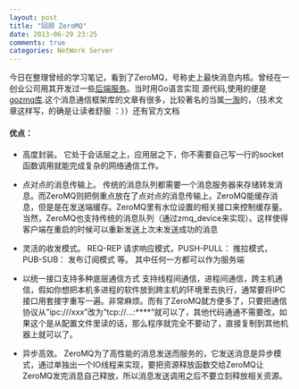 ```yaml
---
layout: post
title: "回顾 ZeroMQ"
date: 2013-06-29 23:25
comments: true
categories: NetWork Server 
---
```

今日在整理曾经的学习笔记，看到了ZeroMQ，号称史上最快消息内核。曾经在一创业公司用其开发过一些[后端服务](https://github.com/zheng-ji/log2aws)。当时用Go语言实现 源代码,使用的便是[gozmq库](https://github.com/alecthomas/gozmq).这个消息通信框架库的文章有很多，比较著名的当属[一淘](www.searchtb.com/2012/08/zeromq-primer.html)的，（技术文章这样写，的确是让读者舒服 ：））还有官方文档

#### 优点：
* 高度封装。
它处于会话层之上，应用层之下，你不需要自己写一行的socket函数调用就能完成复杂的网络通信工作。

* 点对点的消息传输上。
传统的消息队列都需要一个消息服务器来存储转发消息。而ZeroMQ则把侧重点放在了点对点的消息传输上。ZeroMQ能缓存消息，但是是在发送端缓存。ZeroMQ里有水位设置的相关接口来控制缓存量。当然，ZeroMQ也支持传统的消息队列（通过zmq_device来实现）。这样使得客户端在重启的时候可以重新发送上次未发送成功的消息

* 灵活的收发模式。
REQ-REP 请求响应模式，PUSH-PULL： 推拉模式， PUB-SUB： 发布订阅模式 等。 其中任何一方都可以作为服务端

* 以统一接口支持多种底层通信方式
支持线程间通信，进程间通信，跨主机通信，假如你想把本机多进程的软件放到跨主机的环境里去执行，通常要将IPC接口用套接字重写一遍。非常麻烦。而有了ZeroMQ就方便多了，只要把通信协议从”ipc:///xxx”改为”tcp://*.*.*.*:****”就可以了，其他代码通通不需要改，如果这个是从配置文件里读的话，那么程序就完全不要动了，直接复制到其他机器上就可以了。

* 异步高效。
ZeroMQ为了高性能的消息发送而服务的，它发送消息是异步模式，通过单独出一个IO线程来实现，要把资源释放函数交给ZeroMQ让ZeroMQ发完消息自己释放，所以消息发送调用之后不要立刻释放相关资源。



